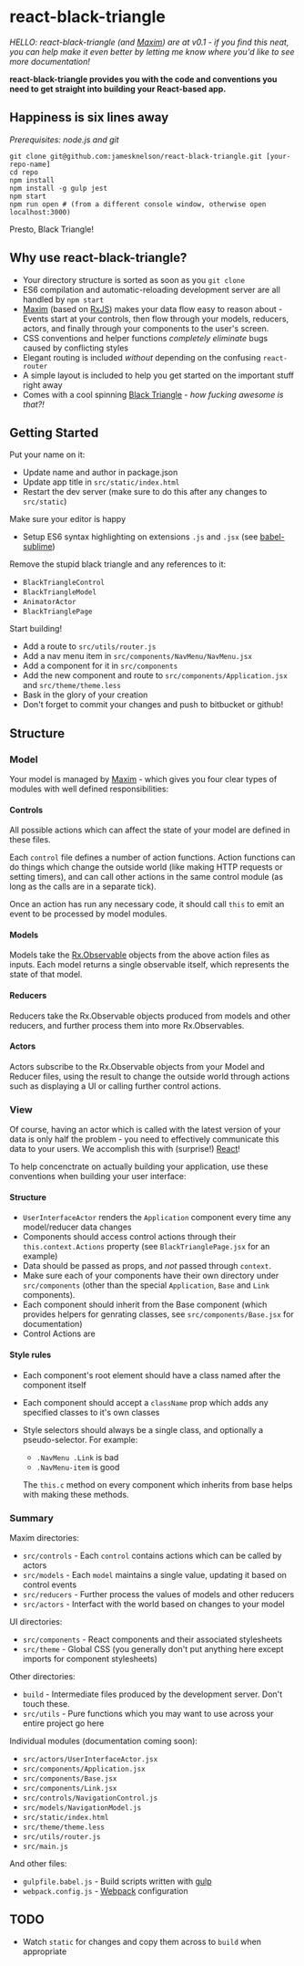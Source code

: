 # react-black-triangle

*HELLO: react-black-triangle (and [Maxim](https://github.com/jamesknelson/maxim)) are  at v0.1 - if you find this neat, you can help make it even better by letting me know where you'd like to see more documentation!*

**react-black-triangle provides you with the code and conventions you need to get straight into building your React-based app.**

## Happiness is six lines away

*Prerequisites: node.js and git*

```
git clone git@github.com:jamesknelson/react-black-triangle.git [your-repo-name]
cd repo
npm install
npm install -g gulp jest
npm start
npm run open # (from a different console window, otherwise open localhost:3000)
```

Presto, Black Triangle!

## Why use react-black-triangle?

- Your directory structure is sorted as soon as you `git clone`
- ES6 compilation and automatic-reloading development server are all handled by `npm start`
- [Maxim](https://github.com/jamesknelson/maxim) (based on [RxJS](https://github.com/Reactive-Extensions/RxJS)) makes your data flow easy to reason about - Events start at your controls, then flow through your models, reducers, actors, and finally through your components to the user's screen.
- CSS conventions and helper functions *completely eliminate* bugs caused by conflicting styles
- Elegant routing is included *without* depending on the confusing `react-router`
- A simple layout is included to help you get started on the important stuff right away
- Comes with a cool spinning [Black Triangle](http://rampantgames.com/blog/?p=7745) - *how fucking awesome is that?!*

## Getting Started

Put your name on it:

- Update name and author in package.json
- Update app title in `src/static/index.html`
- Restart the dev server (make sure to do this after any changes to `src/static`)

Make sure your editor is happy

- Setup ES6 syntax highlighting on extensions `.js` and `.jsx` (see [babel-sublime](https://github.com/babel/babel-sublime))

Remove the stupid black triangle and any references to it:

- `BlackTriangleControl`
- `BlackTriangleModel`
- `AnimatorActor`
- `BlackTrianglePage`

Start building!

- Add a route to `src/utils/router.js`
- Add a nav menu item in `src/components/NavMenu/NavMenu.jsx`
- Add a component for it in `src/components`
- Add the new component and route to `src/components/Application.jsx` and `src/theme/theme.less`
- Bask in the glory of your creation
- Don't forget to commit your changes and push to bitbucket or github!

## Structure

### Model

Your model is managed by [Maxim](https://github.com/jamesknelson/maxim) - which gives you four clear types of modules with well defined responsibilities:

#### Controls

All possible actions which can affect the state of your model are defined in these files.

Each `control` file defines a number of action functions. Action functions can do things which change the outside world (like making HTTP requests or setting timers), and can call other actions in the same control module (as long as the calls are in a separate tick).

Once an action has run any necessary code, it should call `this` to emit an event to be processed by model modules.

#### Models

Models take the [Rx.Observable](https://github.com/Reactive-Extensions/RxJS/blob/master/doc/api/core/observable.md) objects from the above action files as inputs. Each model returns a single observable itself, which represents the state of that model.

#### Reducers

Reducers take the Rx.Observable objects produced from models and other reducers, and further process them into more Rx.Observables.

#### Actors

Actors subscribe to the Rx.Observable objects from your Model and Reducer files, using the result to change the outside world through actions such as displaying a UI or calling further control actions.

### View

Of course, having an actor which is called with the latest version of your data is only half the problem - you need to effectively communicate this data to your users. We accomplish this with (surprise!) [React](https://facebook.github.io/react/)!

To help concenctrate on actually building your application, use these conventions when building your user interface:

#### Structure

- `UserInterfaceActor` renders the `Application` component every time any model/reducer data changes
- Components should access control actions through their `this.context.Actions` property (see `BlackTrianglePage.jsx` for an example)
- Data should be passed as props, and *not* passed through `context`.
- Make sure each of your components have their own directory under `src/components` (other than the special `Application`, `Base` and `Link` components).
- Each component should inherit from the Base component (which provides helpers for genrating classes, see `src/components/Base.jsx` for documentation)
- Control Actions are 

#### Style rules

- Each component's root element should have a class named after the component itself
- Each component should accept a `className` prop which adds any specified classes to it's own classes
- Style selectors should always be a single class, and optionally a pseudo-selector. For example:
  
  * `.NavMenu .Link` is bad
  * `.NavMenu-item` is good

  The `this.c` method on every component which inherits from base helps with making these methods.

### Summary

Maxim directories:

- `src/controls` - Each `control` contains actions which can be called by actors
- `src/models` - Each `model` maintains a single value, updating it based on control events 
- `src/reducers` - Further process the values of models and other reducers
- `src/actors` - Interfact with the world based on changes to your model

UI directories:

- `src/components` - React components and their associated stylesheets
- `src/theme` - Global CSS (you generally don't put anything here except imports for component stylesheets)

Other directories:

- `build` - Intermediate files produced by the development server. Don't touch these.
- `src/utils` - Pure functions which you may want to use across your entire project go here

Individual modules (documentation coming soon):

- `src/actors/UserInterfaceActor.jsx`
- `src/components/Application.jsx`
- `src/components/Base.jsx`
- `src/components/Link.jsx`
- `src/controls/NavigationControl.js`
- `src/models/NavigationModel.js`
- `src/static/index.html`
- `src/theme/theme.less`
- `src/utils/router.js`
- `src/main.js`

And other files:

- `gulpfile.babel.js` - Build scripts written with [gulp](http://gulpjs.com/)
- `webpack.config.js` - [Webpack](http://webpack.github.io/) configuration

## TODO

- Watch `static` for changes and copy them across to `build` when appropriate
